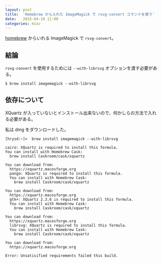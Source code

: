 ```yaml
---
layout: post
title:  'Homebrew から入れた ImageMagick で rsvg-convert コマンドを使う'
date:   2015-04-10 11:00
categories: misc
---
```


[homebrew](http://brew.sh/) からいれる ImageMagick で `rsvg-convert`。

## 結論

`rsvg-convert` を使用するためには `--with-librsvg` オプションを渡す必要がある。

```
$ brew install imagemagick --with-librsvg
```

## 依存について

XQuartz が入っていないとインストール出来ないので、何かしらの方法で入れる必要がある。

私は dmg をダウンロードした。

```
[hrysd:~]>  brew install imagemagick --with-librsvg

cairo: XQuartz is required to install this formula.
You can install with Homebrew Cask:
  brew install Caskroom/cask/xquartz

You can download from:
  https://xquartz.macosforge.org
  pango: XQuartz is required to install this formula.
  You can install with Homebrew Cask:
    brew install Caskroom/cask/xquartz

You can download from:
  https://xquartz.macosforge.org
  gtk+: XQuartz 2.3.6 is required to install this formula.
  You can install with Homebrew Cask:
    brew install Caskroom/cask/xquartz

You can download from:
  https://xquartz.macosforge.org
  librsvg: XQuartz is required to install this formula.
  You can install with Homebrew Cask:
    brew install Caskroom/cask/xquartz

You can download from:
  https://xquartz.macosforge.org

Error: Unsatisified requirements failed this build.
```
